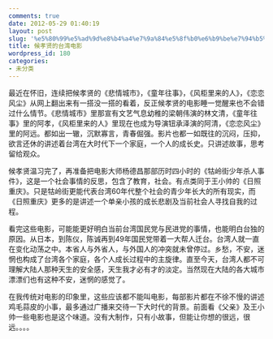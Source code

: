 ```yaml
---
comments: true
date: 2012-05-29 01:40:19
layout: post
slug: '%e5%80%99%e5%ad%9d%e8%b4%a4%e7%9a%84%e5%8f%b0%e6%b9%be%e7%94%b5%e5%bd%b1'
title: 候孝贤的台湾电影
wordpress_id: 180
categories:
- 未分类
---
```


最近在怀旧，连续把候孝贤的《悲情城市》，《童年往事》，《风柜里来的人》，《恋恋风尘》从网上翻出来有一搭没一搭的看着，反正候孝贤的电影睡一觉醒来也不会错过什么情节。《悲情城市》里那宣有文艺气息幼稚的梁朝伟演的林文清，《童年往事》里的阿孝，《风柜里来的人》里现在也成为导演钮承泽演的阿清，《恋恋风尘》里的阿远。都如出一辙，沉默寡言，青春倔强。影片也都一如既往的沉闷，压抑，欲言还休的讲述着台湾在大时代下一个家庭，一个人的成长史。只讲述故事，思考留给观众。

候孝贤温习完了，再准备把电影大师杨德昌那部历时四小时的《牯岭街少年杀人事件》，这是一个社会事情的反思，包含了教育，社会。有点类同于王小帅的《日照重庆》。只是牯岭街更能代表台湾60年代整个社会的青少年长大的所有现实，而《日照重庆》更多的是讲述一个单亲小孩的成长悲剧及当前社会人寻找自我的过程。

看完这些电影，可能能更好明白当前台湾国民党与民进党的事情，也能明白台独的原因。从日本，到陈仪，陈诚再到49年国民党带着一大帮人迁台。台湾人就一直在变化动荡之中。本省人与外省人，与外国人的冲突就未曾停过。乡愁，不安，迷惘也构成了台湾各个家庭，各个人成长过程中的主旋律。直至今天，台湾人都不可理解大陆人那种天生的安全感，天生我才必有才的淡定。当然现在大陆的各大城市漂漂们也有这种不安，迷惘的感觉了。

在我传统对电影的印象里，这些应该都不能叫电影，每部影片都在不徐不慢的讲述鸡毛蒜皮的小事，最多通过广播来交待一下大时代的背景。前面看《父亲》及王小帅一些电影也是这个味道。没有大制作，只有小故事，但能让你想的很远，很远。。。。
